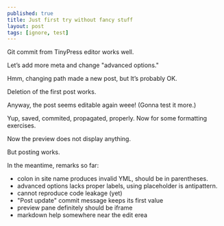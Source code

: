 ```yaml
---
published: true
title: Just first try without fancy stuff
layout: post
tags: [ignore, test]
---
```

Git commit from TinyPress editor works well.

Letʼs add more meta and change "advanced options."

Hmm, changing path made a new post, but Itʼs probably OK.

Deletion of the first post works.

Anyway, the post seems editable again weee! (Gonna test it more.)

Yup, saved, commited, propagated, properly. Now for some formatting exercises.

Now the preview does not display anything.

But posting works.


In the meantime, remarks so far:
-  colon in site name produces invalid YML, should be in parentheses.
-   advanced options lacks proper labels, using placeholder is antipattern.
-  cannot reproduce code leakage (yet)
-  "Post update" commit message keeps its first value
-  preview pane definitely should be iframe
-  markdown help somewhere near the edit erea